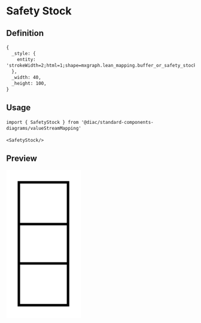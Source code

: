 # Safety Stock

## Definition

```
{
  _style: { 
    entity: 'strokeWidth=2;html=1;shape=mxgraph.lean_mapping.buffer_or_safety_stock;',
  },
  _width: 40,
  _height: 100,
}
```

## Usage

```
import { SafetyStock } from '@diac/standard-components-diagrams/valueStreamMapping'

<SafetyStock/>
```

## Preview

<img src="./safety-stock.png" width="200"/>
